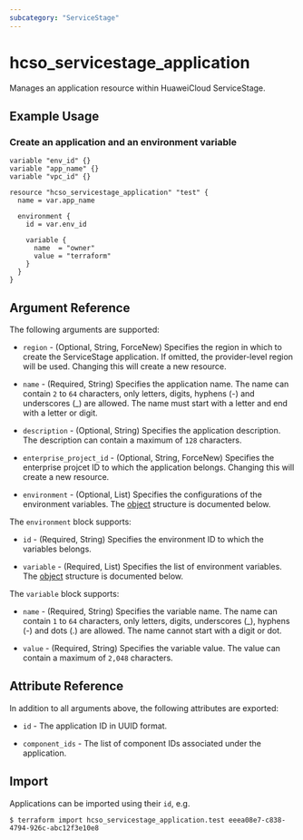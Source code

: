 ```yaml
---
subcategory: "ServiceStage"
---
```


# hcso_servicestage_application

Manages an application resource within HuaweiCloud ServiceStage.

## Example Usage

### Create an application and an environment variable

```hcl
variable "env_id" {}
variable "app_name" {}
variable "vpc_id" {}

resource "hcso_servicestage_application" "test" {
  name = var.app_name

  environment {
    id = var.env_id

    variable {
      name  = "owner"
      value = "terraform"
    }
  }
}
```

## Argument Reference

The following arguments are supported:

* `region` - (Optional, String, ForceNew) Specifies the region in which to create the ServiceStage application.
  If omitted, the provider-level region will be used. Changing this will create a new resource.

* `name` - (Required, String) Specifies the application name.
  The name can contain `2` to `64` characters, only letters, digits, hyphens (-) and underscores (_) are allowed.
  The name must start with a letter and end with a letter or digit.

* `description` - (Optional, String) Specifies the application description.
  The description can contain a maximum of `128` characters.

* `enterprise_project_id` - (Optional, String, ForceNew) Specifies the enterprise projcet ID to which the application
  belongs. Changing this will create a new resource.

* `environment` - (Optional, List) Specifies the configurations of the environment variables.
  The [object](#servicestage_app_environments) structure is documented below.

<a name="servicestage_app_environments"></a>
The `environment` block supports:

* `id` - (Required, String) Specifies the environment ID to which the variables belongs.

* `variable` - (Required, List) Specifies the list of environment variables.
  The [object](#servicestage_app_variables) structure is documented below.

<a name="servicestage_app_variables"></a>
The `variable` block supports:

* `name` - (Required, String) Specifies the variable name. The name can contain `1` to `64` characters, only letters,
  digits, underscores (_), hyphens (-) and dots (.) are allowed. The name cannot start with a digit or dot.

* `value` - (Required, String) Specifies the variable value. The value can contain a maximum of `2,048` characters.

## Attribute Reference

In addition to all arguments above, the following attributes are exported:

* `id` - The application ID in UUID format.

* `component_ids` - The list of component IDs associated under the application.

## Import

Applications can be imported using their `id`, e.g.

```
$ terraform import hcso_servicestage_application.test eeea08e7-c838-4794-926c-abc12f3e10e8
```
